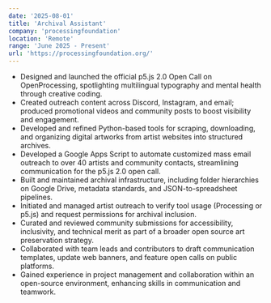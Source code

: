 ```yaml
---
date: '2025-08-01'
title: 'Archival Assistant'
company: 'processingfoundation'
location: 'Remote'
range: 'June 2025 - Present'
url: 'https://processingfoundation.org/'
---
```


- Designed and launched the official p5.js 2.0 Open Call on OpenProcessing, spotlighting multilingual typography and mental health through creative coding.
- Created outreach content across Discord, Instagram, and email; produced promotional videos and community posts to boost visibility and engagement.
- Developed and refined Python-based tools for scraping, downloading, and organizing digital artworks from artist websites into structured archives.
- Developed a Google Apps Script to automate customized mass email outreach to over 40 artists and community contacts, streamlining communication for the p5.js 2.0 open call.
- Built and maintained archival infrastructure, including folder hierarchies on Google Drive, metadata standards, and JSON-to-spreadsheet pipelines.
- Initiated and managed artist outreach to verify tool usage (Processing or p5.js) and request permissions for archival inclusion.
- Curated and reviewed community submissions for accessibility, inclusivity, and technical merit as part of a broader open source art preservation strategy.
- Collaborated with team leads and contributors to draft communication templates, update web banners, and feature open calls on public platforms.
- Gained experience in project management and collaboration within an open-source environment, enhancing skills in communication and teamwork.

